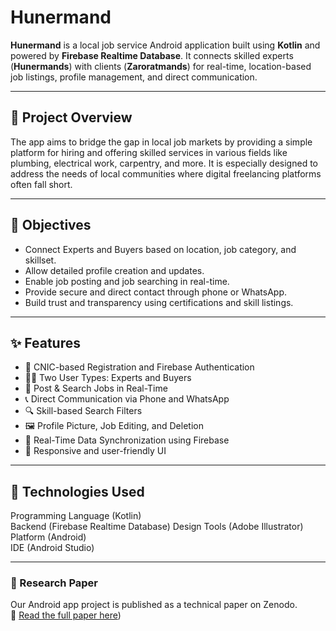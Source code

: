 # Hunermand

**Hunermand** is a local job service Android application built using **Kotlin** and powered by **Firebase Realtime Database**. It connects skilled experts (**Hunermands**) with clients (**Zaroratmands**) for real-time, location-based job listings, profile management, and direct communication.

---

## 📱 Project Overview

The app aims to bridge the gap in local job markets by providing a simple platform for hiring and offering skilled services in various fields like plumbing, electrical work, carpentry, and more. It is especially designed to address the needs of local communities where digital freelancing platforms often fall short.

---

## 🎯 Objectives

- Connect Experts and Buyers based on location, job category, and skillset.
- Allow detailed profile creation and updates.
- Enable job posting and job searching in real-time.
- Provide secure and direct contact through phone or WhatsApp.
- Build trust and transparency using certifications and skill listings.

---

## ✨ Features

- 🔐 CNIC-based Registration and Firebase Authentication
- 👨‍🔧 Two User Types: Experts and Buyers
- 📝 Post & Search Jobs in Real-Time
- 📞 Direct Communication via Phone and WhatsApp
- 🔍 Skill-based Search Filters
- 🖼 Profile Picture, Job Editing, and Deletion
- 🔄 Real-Time Data Synchronization using Firebase
- 📱 Responsive and user-friendly UI

---

## 🧰 Technologies Used

 Programming Language (Kotlin)                   
 Backend              (Firebase Realtime Database) 
 Design Tools         (Adobe Illustrator)         
 Platform             (Android)                  
 IDE                  (Android Studio)           

---
### 📄 Research Paper
Our Android app project is published as a technical paper on Zenodo.  
🔗 [Read the full paper here](https://zenodo.org/records/15752116))



